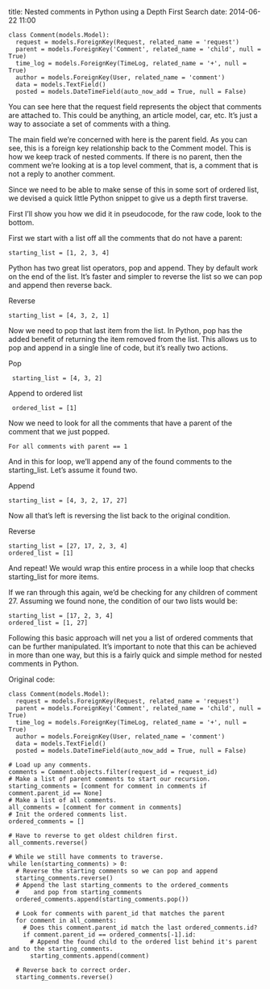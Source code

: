 title: Nested comments in Python using a Depth First Search
date: 2014-06-22 11:00

    class Comment(models.Model):
      request = models.ForeignKey(Request, related_name = 'request')
      parent = models.ForeignKey('Comment', related_name = 'child', null = True)
      time_log = models.ForeignKey(TimeLog, related_name = '+', null = True)
      author = models.ForeignKey(User, related_name = 'comment')
      data = models.TextField()
      posted = models.DateTimeField(auto_now_add = True, null = False)

You can see here that the request field represents the object that comments are attached to. This could be anything, an article model, car, etc. It’s just a way to associate a set of comments with a thing.

The main field we’re concerned with here is the parent field. As you can see, this is a foreign key relationship back to the Comment model. This is how we keep track of nested comments. If there is no parent, then the comment we’re looking at is a top level comment, that is, a comment that is not a reply to another comment.

Since we need to be able to make sense of this in some sort of ordered list, we devised a quick little Python snippet to give us a depth first traverse.

First I’ll show you how we did it in pseudocode, for the raw code, look to the bottom.

First we start with a list off all the comments that do not have a parent:

    starting_list = [1, 2, 3, 4]

Python has two great list operators, pop and append. They by default work on the end of the list. It’s faster and simpler to reverse the list so we can pop and append then reverse back.

Reverse

    starting_list = [4, 3, 2, 1]

Now we need to pop that last item from the list. In Python, pop has the added benefit of returning the item removed from the list. This allows us to pop and append in a single line of code, but it’s really two actions.

Pop

     starting_list = [4, 3, 2]

Append to ordered list

     ordered_list = [1]

Now we need to look for all the comments that have a parent of the comment that we just popped.

    For all comments with parent == 1

And in this for loop, we’ll append any of the found comments to the starting_list. Let’s assume it found two.

Append

    starting_list = [4, 3, 2, 17, 27]

Now all that’s left is reversing the list back to the original condition.

Reverse

    starting_list = [27, 17, 2, 3, 4]
    ordered_list = [1]

And repeat! We would wrap this entire process in a while loop that checks starting_list for more items.

If we ran through this again, we’d be checking for any children of comment 27. Assuming we found none, the condition of our two lists would be:

    starting_list = [17, 2, 3, 4]
    ordered_list = [1, 27]

Following this basic approach will net you a list of ordered comments that can be further manipulated. It’s important to note that this can be achieved in more than one way, but this is a fairly quick and simple method for nested comments in Python.

Original code:

    class Comment(models.Model):
      request = models.ForeignKey(Request, related_name = 'request')
      parent = models.ForeignKey('Comment', related_name = 'child', null = True)
      time_log = models.ForeignKey(TimeLog, related_name = '+', null = True)
      author = models.ForeignKey(User, related_name = 'comment')
      data = models.TextField()
      posted = models.DateTimeField(auto_now_add = True, null = False)

    # Load up any comments.
    comments = Comment.objects.filter(request_id = request_id)
    # Make a list of parent comments to start our recursion.
    starting_comments = [comment for comment in comments if comment.parent_id == None]
    # Make a list of all comments.
    all_comments = [comment for comment in comments]
    # Init the ordered comments list.
    ordered_comments = []

    # Have to reverse to get oldest children first.
    all_comments.reverse()

    # While we still have comments to traverse.
    while len(starting_comments) > 0:
      # Reverse the starting comments so we can pop and append
      starting_comments.reverse()
      # Append the last starting_comments to the ordered_comments
      #    and pop from starting_comments
      ordered_comments.append(starting_comments.pop())

      # Look for comments with parent_id that matches the parent
      for comment in all_comments:
        # Does this comment.parent_id match the last ordered_comments.id?
        if comment.parent_id == ordered_comments[-1].id:
          # Append the found child to the ordered list behind it's parent and to the starting_comments.
          starting_comments.append(comment)

      # Reverse back to correct order.
      starting_comments.reverse()
